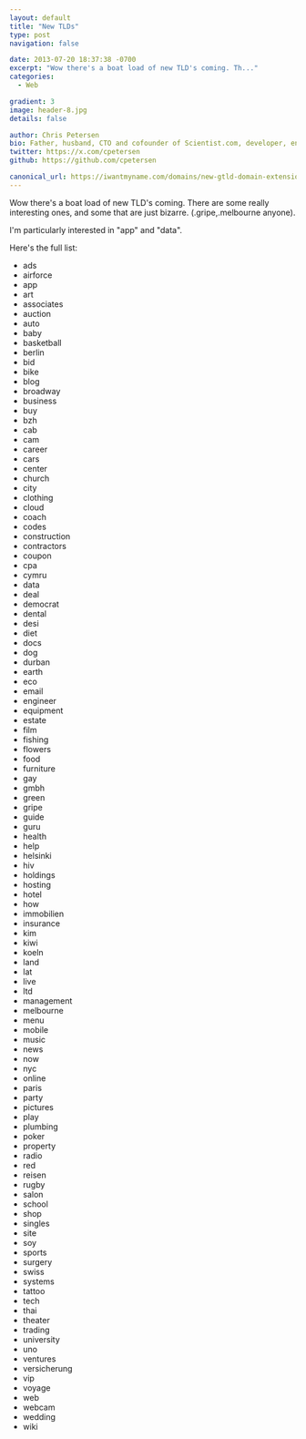 ```yaml
---
layout: default
title: "New TLDs"
type: post
navigation: false

date: 2013-07-20 18:37:38 -0700
excerpt: "Wow there's a boat load of new TLD's coming. Th..."
categories:
  - Web

gradient: 3
image: header-8.jpg
details: false

author: Chris Petersen
bio: Father, husband, CTO and cofounder of Scientist.com, developer, entrepreneur and technologist.
twitter: https://x.com/cpetersen
github: https://github.com/cpetersen

canonical_url: https://iwantmyname.com/domains/new-gtld-domain-extensions
---
```



Wow there's a boat load of new TLD's coming. There are some really interesting ones, and some that are just bizarre. (.gripe,.melbourne anyone).

I'm particularly interested in "app" and "data".

 Here's the full list:

 * ads
 * airforce
 * app
 * art
 * associates
 * auction
 * auto
 * baby
 * basketball
 * berlin
 * bid
 * bike
 * blog
 * broadway
 * business
 * buy
 * bzh
 * cab
 * cam
 * career
 * cars
 * center
 * church
 * city
 * clothing
 * cloud
 * coach
 * codes
 * construction
 * contractors
 * coupon
 * cpa
 * cymru
 * data
 * deal
 * democrat
 * dental
 * desi
 * diet
 * docs
 * dog
 * durban
 * earth
 * eco
 * email
 * engineer
 * equipment
 * estate
 * film
 * fishing
 * flowers
 * food
 * furniture
 * gay
 * gmbh
 * green
 * gripe
 * guide
 * guru
 * health
 * help
 * helsinki
 * hiv
 * holdings
 * hosting
 * hotel
 * how
 * immobilien
 * insurance
 * kim
 * kiwi
 * koeln
 * land
 * lat
 * live
 * ltd
 * management
 * melbourne
 * menu
 * mobile
 * music
 * news
 * now
 * nyc
 * online
 * paris
 * party
 * pictures
 * play
 * plumbing
 * poker
 * property
 * radio
 * red
 * reisen
 * rugby
 * salon
 * school
 * shop
 * singles
 * site
 * soy
 * sports
 * surgery
 * swiss
 * systems
 * tattoo
 * tech
 * thai
 * theater
 * trading
 * university
 * uno
 * ventures
 * versicherung
 * vip
 * voyage
 * web
 * webcam
 * wedding
 * wiki


